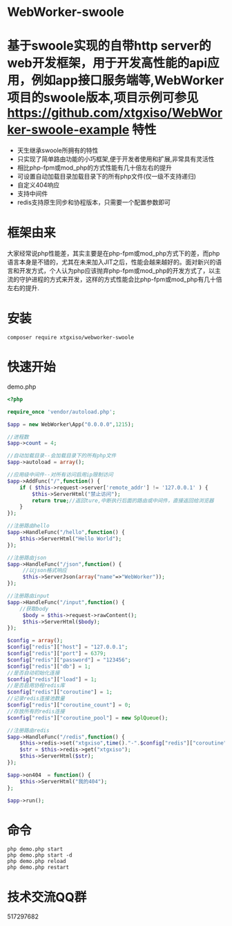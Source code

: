 WebWorker-swoole
========

基于swoole实现的自带http server的web开发框架，用于开发高性能的api应用，例如app接口服务端等,WebWorker项目的swoole版本,项目示例可参见 https://github.com/xtgxiso/WebWorker-swoole-example 
特性
========
* 天生继承swoole所拥有的特性
* 只实现了简单路由功能的小巧框架,便于开发者使用和扩展,非常具有灵活性
* 相比php-fpm或mod_php的方式性能有几十倍左右的提升
* 可设置自动加载目录加载目录下的所有php文件(仅一级不支持递归)
* 自定义404响应
* 支持中间件
* redis支持原生同步和协程版本，只需要一个配置参数即可

框架由来
========
大家经常说php性能差，其实主要是在php-fpm或mod_php方式下的差，而php语言本身是不错的，尤其在未来加入JIT之后，性能会越来越好的。面对新兴的语言和开发方式，个人认为php应该抛弃php-fpm或mod_php的开发方式了，以主流的守护进程的方式来开发，这样的方式性能会比php-fpm或mod_php有几十倍左右的提升.

安装
========

```
composer require xtgxiso/webworker-swoole
```

快速开始
======
demo.php
```php
<?php

require_once 'vendor/autoload.php';

$app = new WebWorker\App("0.0.0.0",1215);

//进程数
$app->count = 4;

//自动加载目录--会加载目录下的所有php文件
$app->autoload = array();

//应用级中间件--对所有访问启用ip限制访问
$app->AddFunc("/",function() {
    if ( $this->request->server['remote_addr'] != '127.0.0.1' ) {
        $this->ServerHtml("禁止访问");
        return true;//返回ture,中断执行后面的路由或中间件，直接返回给浏览器
    }   
});

//注册路由hello
$app->HandleFunc("/hello",function() {
    $this->ServerHtml("Hello World");
});

//注册路由json
$app->HandleFunc("/json",function() {
     //以json格式响应
     $this->ServerJson(array("name"=>"WebWorker"));
});

//注册路由input
$app->HandleFunc("/input",function() {
    //获取body
     $body = $this->request->rawContent();
     $this->ServerHtml($body);
});

$config = array();
$config["redis"]["host"] = "127.0.0.1";
$config["redis"]["port"] = 6379;
$config["redis"]["password"] = "123456";
$config["redis"]["db"] = 1;
//是否自动初始化连接
$config["redis"]["load"] = 1;
//是否启用协程redis库
$config["redis"]["coroutine"] = 1;
//记录redis连接池数量
$config["redis"]["coroutine_count"] = 0;
//存放所有的redis连接
$config["redis"]["coroutine_pool"] = new SplQueue();

//注册路由redis
$app->HandleFunc("/redis",function() {
    $this->redis->set("xtgxiso",time()."-".$config["redis"]["coroutine"]);
    $str = $this->redis->get("xtgxiso");
    $this->ServerHtml($str);
});

$app->on404  = function() {
    $this->ServerHtml("我的404");
};

$app->run();
```

命令
========

```
php demo.php start 
php demo.php start -d
php demo.php reload
php demo.php restart
```

技术交流QQ群
========
517297682
